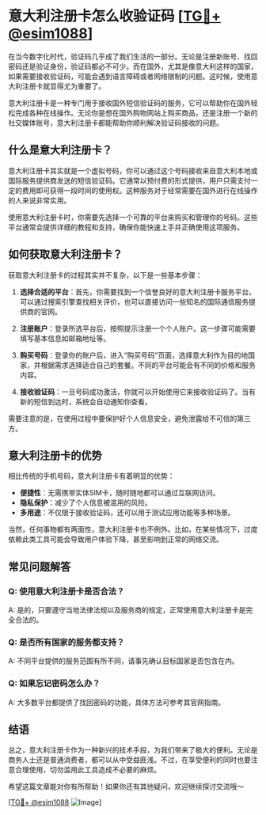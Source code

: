 # 意大利注册卡怎么收验证码 [[TG💪+ @esim1088](https://t.me/s/esim1088)]

在当今数字化时代，验证码几乎成了我们生活的一部分。无论是注册新账号、找回密码还是验证身份，验证码都必不可少。而在国外，尤其是像意大利这样的国家，如果需要接收验证码，可能会遇到语言障碍或者网络限制的问题。这时候，使用意大利注册卡就显得尤为重要了。

意大利注册卡是一种专门用于接收国外短信验证码的服务，它可以帮助你在国外轻松完成各种在线操作。无论你是想在国外购物网站上购买商品，还是注册一个新的社交媒体账号，意大利注册卡都能帮助你顺利解决验证码接收的问题。

## 什么是意大利注册卡？

意大利注册卡其实就是一个虚拟号码，你可以通过这个号码接收来自意大利本地或国际服务提供商发送的短信验证码。它通常以预付费的形式提供，用户只需支付一定的费用即可获得一段时间的使用权。这种服务对于经常需要在国外进行在线操作的人来说非常实用。

使用意大利注册卡时，你需要先选择一个可靠的平台来购买和管理你的号码。这些平台通常会提供详细的教程和支持，确保你能快速上手并正确使用这项服务。

## 如何获取意大利注册卡？

获取意大利注册卡的过程其实并不复杂，以下是一些基本步骤：

1. **选择合适的平台**：首先，你需要找到一个信誉良好的意大利注册卡服务平台。可以通过搜索引擎查找相关评价，也可以直接访问一些知名的国际通信服务提供商的官网。

2. **注册账户**：登录所选平台后，按照提示注册一个个人账户。这一步骤可能需要填写基本信息如邮箱地址等。

3. **购买号码**：登录你的账户后，进入“购买号码”页面，选择意大利作为目的地国家，并根据需求选择适合自己的套餐。不同的平台可能会有不同的价格和服务内容。

4. **接收验证码**：一旦号码成功激活，你就可以开始使用它来接收验证码了。当有新的短信到达时，系统会自动通知你查看。

需要注意的是，在使用过程中要保护好个人信息安全，避免泄露给不可信的第三方。

## 意大利注册卡的优势

相比传统的手机号码，意大利注册卡有着明显的优势：

- **便捷性**：无需携带实体SIM卡，随时随地都可以通过互联网访问。
- **隐私保护**：减少了个人信息被滥用的风险。
- **多用途**：不仅限于接收验证码，还可以用于测试应用功能等多种场景。

当然，任何事物都有两面性，意大利注册卡也不例外。比如，在某些情况下，过度依赖此类工具可能会导致用户体验下降，甚至影响到正常的网络交流。

## 常见问题解答

### Q: 使用意大利注册卡是否合法？
A: 是的，只要遵守当地法律法规以及服务商的规定，正常使用意大利注册卡是完全合法的。

### Q: 是否所有国家的服务都支持？
A: 不同平台提供的服务范围有所不同，请事先确认目标国家是否包含在内。

### Q: 如果忘记密码怎么办？
A: 大多数平台都提供了找回密码的功能，具体方法可参考其官网指南。

## 结语

总之，意大利注册卡作为一种新兴的技术手段，为我们带来了极大的便利。无论是商务人士还是普通消费者，都可以从中受益匪浅。不过，在享受便利的同时也要注意合理使用，切勿滥用此工具造成不必要的麻烦。

希望这篇文章能对你有所帮助！如果你还有其他疑问，欢迎继续探讨交流哦～ 

[[TG💪+ @esim1088](https://t.me/s/esim1088) ![Image](https://i.postimg.cc/4NQfJmqS/Snipaste-2025-05-13-00-14-12.png)]